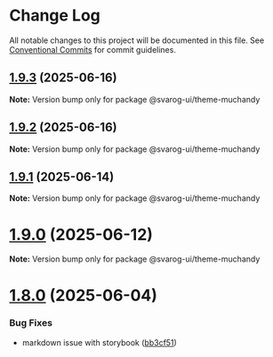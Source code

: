 # Change Log

All notable changes to this project will be documented in this file.
See [Conventional Commits](https://conventionalcommits.org) for commit guidelines.

## [1.9.3](https://github.com/baaaaaaaaasowenyaaaaaaamamabeatsebaaah/svarog/compare/@svarog-ui/theme-muchandy@1.9.2...@svarog-ui/theme-muchandy@1.9.3) (2025-06-16)

**Note:** Version bump only for package @svarog-ui/theme-muchandy

## [1.9.2](https://github.com/baaaaaaaaasowenyaaaaaaamamabeatsebaaah/svarog/compare/@svarog-ui/theme-muchandy@1.9.1...@svarog-ui/theme-muchandy@1.9.2) (2025-06-16)

**Note:** Version bump only for package @svarog-ui/theme-muchandy

## [1.9.1](https://github.com/baaaaaaaaasowenyaaaaaaamamabeatsebaaah/svarog/compare/@svarog-ui/theme-muchandy@1.9.0...@svarog-ui/theme-muchandy@1.9.1) (2025-06-14)

**Note:** Version bump only for package @svarog-ui/theme-muchandy

# [1.9.0](https://github.com/baaaaaaaaasowenyaaaaaaamamabeatsebaaah/svarog/compare/@svarog-ui/theme-muchandy@1.8.0...@svarog-ui/theme-muchandy@1.9.0) (2025-06-12)

**Note:** Version bump only for package @svarog-ui/theme-muchandy

# [1.8.0](https://github.com/baaaaaaaaasowenyaaaaaaamamabeatsebaaah/svarog/compare/@svarog-ui/theme-muchandy@1.7.0...@svarog-ui/theme-muchandy@1.8.0) (2025-06-04)

### Bug Fixes

- markdown issue with storybook ([bb3cf51](https://github.com/baaaaaaaaasowenyaaaaaaamamabeatsebaaah/svarog/commit/bb3cf515b70d6c551832cbea7361e86e5e10260c))
